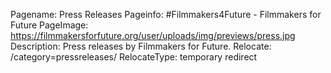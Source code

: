 Pagename: Press Releases
Pageinfo: #Filmmakers4Future - Filmmakers for Future
PageImage: https://filmmakersforfuture.org/user/uploads/img/previews/press.jpg
Description: Press releases by Filmmakers for Future.
Relocate: /category=pressreleases/
RelocateType: temporary redirect